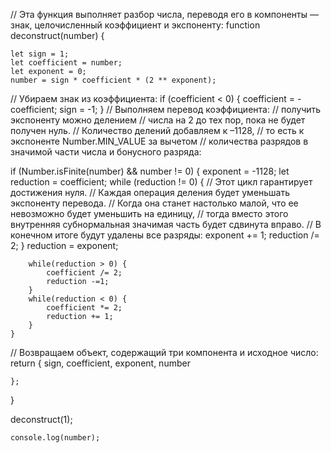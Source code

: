  // Эта функция выполняет разбор числа, переводя его в компоненты — знак, целочисленный коэффициент и экспоненту:
function deconstruct(number) {

    let sign = 1;
    let coefficient = number;
    let exponent = 0; 
    number = sign * coefficient * (2 ** exponent);
// Убираем знак из коэффициента:
if (coefficient < 0) {
    coefficient = -coefficient;
    sign = -1;
}
// Выполняем перевод коэффициента: 
// получить экспоненту можно делением 
// числа на 2 до тех пор, пока не будет получен нуль. 
// Количество делений добавляем к –1128, 
// то есть к экспоненте Number.MIN_VALUE за вычетом 
// количества разрядов в значимой части числа и бонусного разряда: 

if (Number.isFinite(number) && number != 0) {
    exponent = -1128; 
    let reduction = coefficient;
    while (reduction != 0) {
// Этот цикл гарантирует достижения нуля. 
// Каждая операция деления будет уменьшать экспоненту перевода. 
// Когда она станет настолько малой, что ее невозможно будет уменьшить на единицу, 
// тогда вместо этого внутренняя субнормальная значимая часть будет сдвинута вправо. 
// В конечном итоге будут удалены все разряды: 
        exponent += 1;
        reduction /= 2;
        }
        reduction = exponent;

        while(reduction > 0) {
            coefficient /= 2;
            reduction -=1;
        }
        while(reduction < 0) {
            coefficient *= 2;
            reduction += 1;
        }
    }
// Возвращаем объект, содержащий три компонента и исходное число: 
    return {
        sign,
        coefficient,
        exponent,
        number
    

 
    }; 

}
            
deconstruct(1);
           
    console.log(number);
  
